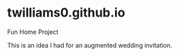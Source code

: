 # twilliams0.github.io
Fun Home Project


This is an idea I had for an augmented wedding invitation. 
